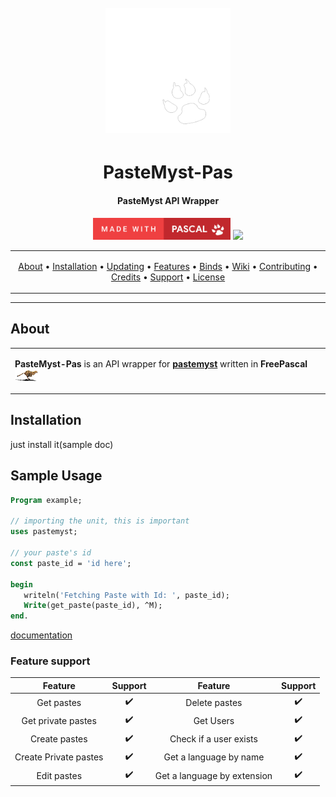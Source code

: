 <h1 align="center">
  <br>
  <img src="./res/logo_static.png" width="200" alt="PasteMyst.Pas">
</h1>

<div align="center">
   <h1>PasteMyst-Pas</h1>
   <h4>PasteMyst API Wrapper</h4>
   <img src="res/madewithpascal.png" width=220>
   <img src="https://forthebadge.com/images/badges/built-with-love.svg">

</div>


<table style="margin-left: auto; margin-right: auto;">
<tr>
<td>

<p align="center">
  <a href="#about">About</a> •
  <a href="#installation">Installation</a> •
  <a href="#updating">Updating</a> •
  <a href="#features">Features</a> •
  <a href="#binds">Binds</a> •
  <a href="#wiki">Wiki</a> •
  <a href="#contributing">Contributing</a> •
  <a href="#credits">Credits</a> •
  <a href="#support">Support</a> •
  <a href="#license">License</a>
</p>
</td>
</tr>
</table>

---

## About

<table style="margin-left: auto; margin-right: auto;">
<tr>
<td>

**PasteMyst-Pas** is an API wrapper for [**pastemyst**](https://paste.myst.rs) written in **FreePascal** <img src="./res/fpc.gif" width=40>

<p align="right">
<!-- <sub>(Preview)</sub> -->
</p>

</td>
</tr>
</table>

## Installation

just install it(sample doc)


<!-- Design #2
<center>
   <table>
   <tr>
      <td align="center" width="30%">
         <img src="./icon.gif">
      </td>
      <td align="center" width="70%">

   # PasteMyst-Pas

   An API wrapper for [PasteMyst](https://paste.myst.rs/) written in **Pascal!**

   </tr>
   </table>
</center>
-->


## Sample Usage
```pas
Program example;

// importing the unit, this is important
uses pastemyst;

// your paste's id
const paste_id = 'id here';

begin
   writeln('Fetching Paste with Id: ', paste_id);
   Write(get_paste(paste_id), ^M);
end.
```
[documentation](https://billyeatcookies.gitbook.io/pastemyst-pas/)
### Feature support
| Feature               | Support| Feature                     | Support|
| :--------------------:|:------:| :--------------------------:| :-----:|
| Get pastes            | ✔️      | Delete pastes               | ✔️      | 
| Get private pastes    | ✔️      | Get Users                   | ✔️      |
| Create pastes         | ✔️      | Check if a user exists      | ✔️      | 
| Create Private pastes | ✔️      | Get a language by name      | ✔️      | 
| Edit pastes           | ✔️      | Get a language by extension | ✔️      |


<!--✔️❌-->        
